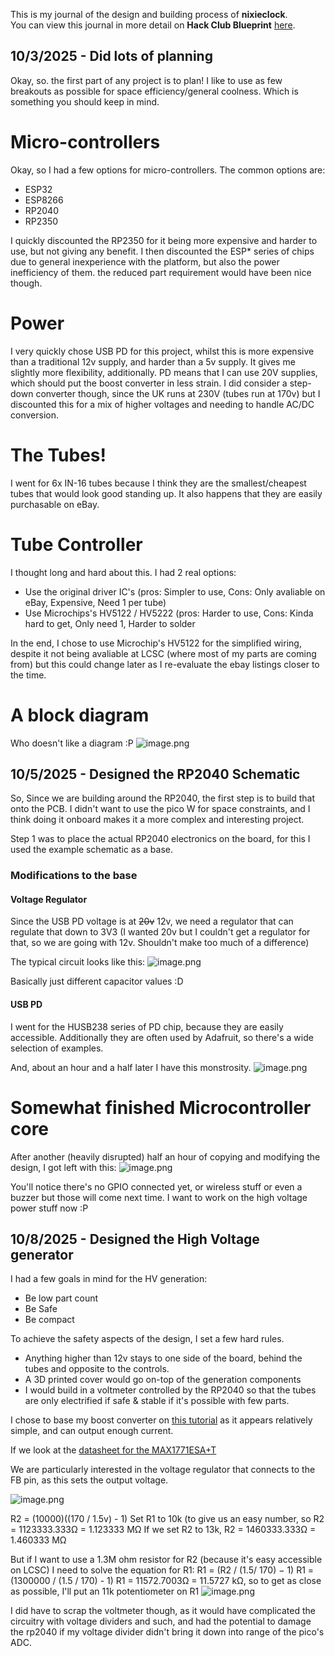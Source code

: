 <!--
  ===================    !!READ THIS NOTICE!!   ====================
  DO NOT edit this file manually. Your changes WILL BE OVERWRITTEN!
  This journal is auto generated and updated by Hack Club Blueprint.
  To edit this file, please edit your journal entries on Blueprint.
  ==================================================================
-->

This is my journal of the design and building process of **nixieclock**.  
You can view this journal in more detail on **Hack Club Blueprint** [here](https://blueprint.hackclub.com/projects/101).


## 10/3/2025 - Did lots of planning  

Okay, so. the first part of any project is to plan! I like to use as few breakouts as possible for space efficiency/general coolness. Which is something you should keep in mind.

# Micro-controllers
Okay, so I had a few options for micro-controllers. The common options are:
- ESP32
- ESP8266
- RP2040
- RP2350

I quickly discounted the RP2350 for it being more expensive and harder to use, but not giving any benefit. I then discounted the ESP\* series of chips due to general inexperience with the platform, but also the power inefficiency of them. the reduced part requirement would have been nice though.

# Power
I very quickly chose USB PD for this project, whilst this is more expensive than a traditional 12v supply, and harder than a 5v supply. It gives me slightly more flexibility, additionally. PD means that I can use 20V supplies, which should put the boost converter in less strain.
I did consider a step-down converter though, since the UK runs at 230V (tubes run at 170v) but I discounted this for a mix of higher voltages and needing to handle AC/DC conversion.

# The Tubes!
I went for 6x IN-16 tubes because I think they are the smallest/cheapest tubes that would look good standing up. It also happens that they are easily purchasable on eBay.

# Tube Controller
I thought long and hard about this. I had 2 real options:
- Use the original driver IC's (pros: Simpler to use, Cons: Only avaliable on eBay, Expensive, Need 1 per tube)
- Use Microchips's HV5122 / HV5222 (pros: Harder to use, Cons: Kinda hard to get, Only need 1, Harder to solder

In the end, I chose to use Microchip's HV5122 for the simplified wiring, despite it not being avaliable at LCSC (where most of my parts are coming from) but this could change later as I re-evaluate the ebay listings closer to the time.

# A block diagram
Who doesn't like a diagram :P
![image.png](https://blueprint.hackclub.com/user-attachments/blobs/redirect/eyJfcmFpbHMiOnsiZGF0YSI6MjM3LCJwdXIiOiJibG9iX2lkIn19--b9577817b0fae970d7104fd4274ce0365d2db253/image.png)
  

## 10/5/2025 - Designed the RP2040 Schematic  

So, Since we are building around the RP2040, the first step is to build that onto the PCB.
I didn't want to use the pico W for space constraints, and I think doing it onboard makes it a more complex and interesting project.

Step 1 was to place the actual RP2040 electronics on the board, for this I used the example schematic as a base.

### Modifications to the base
#### Voltage Regulator
Since the USB PD voltage is at ~~20v~~ 12v, we need a regulator that can regulate that down to 3V3 (I wanted 20v but I couldn't get a regulator for that, so we are going with 12v. Shouldn't make too much of a difference)

The typical circuit looks like this:
![image.png](https://blueprint.hackclub.com/user-attachments/blobs/redirect/eyJfcmFpbHMiOnsiZGF0YSI6NTIxLCJwdXIiOiJibG9iX2lkIn19--5822e72860b8a94c746378e1b8f0c6769f49aaf7/image.png)

Basically just different capacitor values :D

#### USB PD
I went for the HUSB238 series of PD chip, because they are easily accessible. Additionally they are often used by Adafruit, so there's a wide selection of examples.

And, about an hour and a half later I have this monstrosity.
![image.png](https://blueprint.hackclub.com/user-attachments/blobs/redirect/eyJfcmFpbHMiOnsiZGF0YSI6NTMxLCJwdXIiOiJibG9iX2lkIn19--8bc1772bb541f48ed6dd8d7d892846d7cb8ea956/image.png)

# Somewhat finished Microcontroller core
After another (heavily disrupted) half an hour of copying and modifying the design, I got left with this:
![image.png](https://blueprint.hackclub.com/user-attachments/blobs/redirect/eyJfcmFpbHMiOnsiZGF0YSI6NTg0LCJwdXIiOiJibG9iX2lkIn19--162039143a4e24dbdc9ad6b884627c0d2c08efa9/image.png)

You'll notice there's no GPIO connected yet, or wireless stuff or even a buzzer but those will come next time. I want to work on the high voltage power stuff now :P


  

## 10/8/2025 - Designed the High Voltage generator  

I had a few goals in mind for the HV generation:
- Be low part count
- Be Safe
- Be compact

To achieve the safety aspects of the design, I set a few hard rules.
- Anything higher than 12v stays to one side of the board, behind the tubes and opposite to the controls.
- A 3D printed cover would go on-top of the generation components
- I would build in a voltmeter controlled by the RP2040 so that the tubes are only electrified if safe & stable if it's possible with few parts.

I chose to base my boost converter on [this tutorial](http://electronoobs.com/eng_circuitos_tut57.php) as it appears relatively simple, and can output enough current.

If we look at the [datasheet for the MAX1771ESA+T](https://www.analog.com/media/en/technical-documentation/data-sheets/MAX1771.pdf)

We are particularly interested in the voltage regulator that connects to the FB pin, as this sets the output voltage.

![image.png](https://blueprint.hackclub.com/user-attachments/blobs/proxy/eyJfcmFpbHMiOnsiZGF0YSI6MTAzMCwicHVyIjoiYmxvYl9pZCJ9fQ==--5ef52a5fc4731032e71ce3e75b7ad75d839dcffa/image.png)

R2 = (10000)((170 / 1.5v) - 1)
Set R1 to 10k (to give us an easy number, so R2 = 1123333.333Ω = 1.123333 MΩ
If we set R2 to 13k, R2 = 1460333.333Ω = 1.460333 MΩ

But if I want to use a 1.3M ohm resistor for R2 (because it's easy accessible on LCSC) I need to solve the equation for R1:
R1 ​= (R2 / (1.5/ 170) ​− 1)
R1 = (1300000 / (1.5 / 170) - 1)
R1 = 11572.7003Ω = 11.5727 kΩ, so to get as close as possible, I'll put an 11k potentiometer on R1
![image.png](https://blueprint.hackclub.com/user-attachments/blobs/proxy/eyJfcmFpbHMiOnsiZGF0YSI6MTAzNiwicHVyIjoiYmxvYl9pZCJ9fQ==--da70603563e31165d69ab358a394fcf4651e7090/image.png)

I did have to scrap the voltmeter though, as it would have complicated the circuitry with voltage dividers and such, and had the potential to damage the rp2040 if my voltage divider didn't bring it down into range of the pico's ADC.


  

